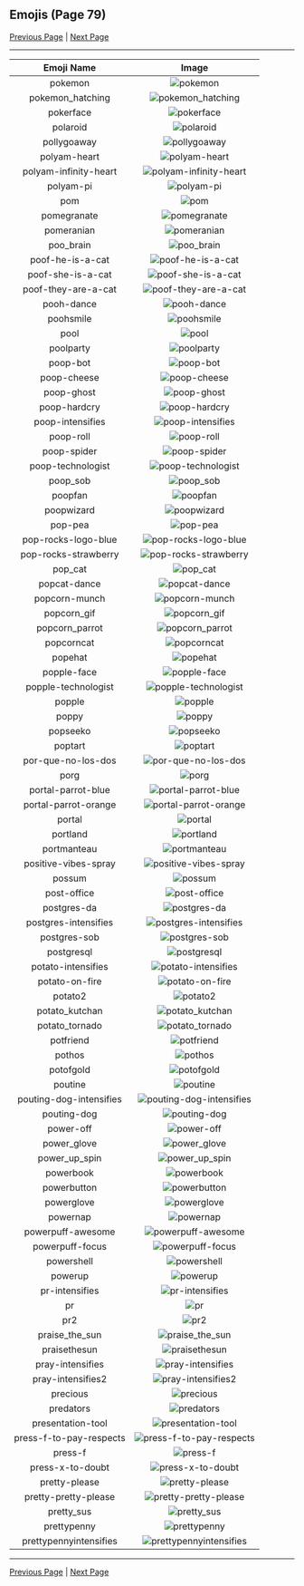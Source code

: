 
## Emojis (Page 79)

[Previous Page](/docs/hc/page-p-0078.md)
  | [Next Page](/docs/hc/page-p-0080.md)

<hr />

|Emoji Name|Image|
| :-: | :-: |
|pokemon| ![pokemon](/emojis/hc/pokemon.png)|
|pokemon_hatching| ![pokemon_hatching](/emojis/hc/pokemon_hatching.gif)|
|pokerface| ![pokerface](/emojis/hc/pokerface.png)|
|polaroid| ![polaroid](/emojis/hc/polaroid.png)|
|pollygoaway| ![pollygoaway](/emojis/hc/pollygoaway.png)|
|polyam-heart| ![polyam-heart](/emojis/hc/polyam-heart.png)|
|polyam-infinity-heart| ![polyam-infinity-heart](/emojis/hc/polyam-infinity-heart.png)|
|polyam-pi| ![polyam-pi](/emojis/hc/polyam-pi.png)|
|pom| ![pom](/emojis/hc/pom.jpg)|
|pomegranate| ![pomegranate](/emojis/hc/pomegranate.png)|
|pomeranian| ![pomeranian](/emojis/hc/pomeranian.png)|
|poo_brain| ![poo_brain](/emojis/hc/poo_brain.gif)|
|poof-he-is-a-cat| ![poof-he-is-a-cat](/emojis/hc/poof-he-is-a-cat.png)|
|poof-she-is-a-cat| ![poof-she-is-a-cat](/emojis/hc/poof-she-is-a-cat.png)|
|poof-they-are-a-cat| ![poof-they-are-a-cat](/emojis/hc/poof-they-are-a-cat.png)|
|pooh-dance| ![pooh-dance](/emojis/hc/pooh-dance.gif)|
|poohsmile| ![poohsmile](/emojis/hc/poohsmile.png)|
|pool| ![pool](/emojis/hc/pool.png)|
|poolparty| ![poolparty](/emojis/hc/poolparty.gif)|
|poop-bot| ![poop-bot](/emojis/hc/poop-bot.png)|
|poop-cheese| ![poop-cheese](/emojis/hc/poop-cheese.png)|
|poop-ghost| ![poop-ghost](/emojis/hc/poop-ghost.png)|
|poop-hardcry| ![poop-hardcry](/emojis/hc/poop-hardcry.png)|
|poop-intensifies| ![poop-intensifies](/emojis/hc/poop-intensifies.gif)|
|poop-roll| ![poop-roll](/emojis/hc/poop-roll.gif)|
|poop-spider| ![poop-spider](/emojis/hc/poop-spider.png)|
|poop-technologist| ![poop-technologist](/emojis/hc/poop-technologist.png)|
|poop_sob| ![poop_sob](/emojis/hc/poop_sob.png)|
|poopfan| ![poopfan](/emojis/hc/poopfan.gif)|
|poopwizard| ![poopwizard](/emojis/hc/poopwizard.png)|
|pop-pea| ![pop-pea](/emojis/hc/pop-pea.png)|
|pop-rocks-logo-blue| ![pop-rocks-logo-blue](/emojis/hc/pop-rocks-logo-blue.png)|
|pop-rocks-strawberry| ![pop-rocks-strawberry](/emojis/hc/pop-rocks-strawberry.png)|
|pop_cat| ![pop_cat](/emojis/hc/pop_cat.gif)|
|popcat-dance| ![popcat-dance](/emojis/hc/popcat-dance.gif)|
|popcorn-munch| ![popcorn-munch](/emojis/hc/popcorn-munch.gif)|
|popcorn_gif| ![popcorn_gif](/emojis/hc/popcorn_gif.gif)|
|popcorn_parrot| ![popcorn_parrot](/emojis/hc/popcorn_parrot.gif)|
|popcorncat| ![popcorncat](/emojis/hc/popcorncat.gif)|
|popehat| ![popehat](/emojis/hc/popehat.png)|
|popple-face| ![popple-face](/emojis/hc/popple-face.png)|
|popple-technologist| ![popple-technologist](/emojis/hc/popple-technologist.png)|
|popple| ![popple](/emojis/hc/popple.png)|
|poppy| ![poppy](/emojis/hc/poppy.png)|
|popseeko| ![popseeko](/emojis/hc/popseeko.jpg)|
|poptart| ![poptart](/emojis/hc/poptart.png)|
|por-que-no-los-dos| ![por-que-no-los-dos](/emojis/hc/por-que-no-los-dos.png)|
|porg| ![porg](/emojis/hc/porg.png)|
|portal-parrot-blue| ![portal-parrot-blue](/emojis/hc/portal-parrot-blue.gif)|
|portal-parrot-orange| ![portal-parrot-orange](/emojis/hc/portal-parrot-orange.gif)|
|portal| ![portal](/emojis/hc/portal.png)|
|portland| ![portland](/emojis/hc/portland.jpg)|
|portmanteau| ![portmanteau](/emojis/hc/portmanteau.png)|
|positive-vibes-spray| ![positive-vibes-spray](/emojis/hc/positive-vibes-spray.png)|
|possum| ![possum](/emojis/hc/possum.png)|
|post-office| ![post-office](/emojis/hc/post-office.jpg)|
|postgres-da| ![postgres-da](/emojis/hc/postgres-da.png)|
|postgres-intensifies| ![postgres-intensifies](/emojis/hc/postgres-intensifies.gif)|
|postgres-sob| ![postgres-sob](/emojis/hc/postgres-sob.png)|
|postgresql| ![postgresql](/emojis/hc/postgresql.png)|
|potato-intensifies| ![potato-intensifies](/emojis/hc/potato-intensifies.gif)|
|potato-on-fire| ![potato-on-fire](/emojis/hc/potato-on-fire.gif)|
|potato2| ![potato2](/emojis/hc/potato2.png)|
|potato_kutchan| ![potato_kutchan](/emojis/hc/potato_kutchan.jpg)|
|potato_tornado| ![potato_tornado](/emojis/hc/potato_tornado.png)|
|potfriend| ![potfriend](/emojis/hc/potfriend.png)|
|pothos| ![pothos](/emojis/hc/pothos.jpg)|
|potofgold| ![potofgold](/emojis/hc/potofgold.png)|
|poutine| ![poutine](/emojis/hc/poutine.png)|
|pouting-dog-intensifies| ![pouting-dog-intensifies](/emojis/hc/pouting-dog-intensifies.gif)|
|pouting-dog| ![pouting-dog](/emojis/hc/pouting-dog.png)|
|power-off| ![power-off](/emojis/hc/power-off.png)|
|power_glove| ![power_glove](/emojis/hc/power_glove.png)|
|power_up_spin| ![power_up_spin](/emojis/hc/power_up_spin.gif)|
|powerbook| ![powerbook](/emojis/hc/powerbook.png)|
|powerbutton| ![powerbutton](/emojis/hc/powerbutton.png)|
|powerglove| ![powerglove](/emojis/hc/powerglove.png)|
|powernap| ![powernap](/emojis/hc/powernap.jpg)|
|powerpuff-awesome| ![powerpuff-awesome](/emojis/hc/powerpuff-awesome.png)|
|powerpuff-focus| ![powerpuff-focus](/emojis/hc/powerpuff-focus.gif)|
|powershell| ![powershell](/emojis/hc/powershell.jpg)|
|powerup| ![powerup](/emojis/hc/powerup.gif)|
|pr-intensifies| ![pr-intensifies](/emojis/hc/pr-intensifies.gif)|
|pr| ![pr](/emojis/hc/pr.png)|
|pr2| ![pr2](/emojis/hc/pr2.png)|
|praise_the_sun| ![praise_the_sun](/emojis/hc/praise_the_sun.gif)|
|praisethesun| ![praisethesun](/emojis/hc/praisethesun.jpg)|
|pray-intensifies| ![pray-intensifies](/emojis/hc/pray-intensifies.gif)|
|pray-intensifies2| ![pray-intensifies2](/emojis/hc/pray-intensifies2.gif)|
|precious| ![precious](/emojis/hc/precious.jpg)|
|predators| ![predators](/emojis/hc/predators.png)|
|presentation-tool| ![presentation-tool](/emojis/hc/presentation-tool.png)|
|press-f-to-pay-respects| ![press-f-to-pay-respects](/emojis/hc/press-f-to-pay-respects.png)|
|press-f| ![press-f](/emojis/hc/press-f.png)|
|press-x-to-doubt| ![press-x-to-doubt](/emojis/hc/press-x-to-doubt.png)|
|pretty-please| ![pretty-please](/emojis/hc/pretty-please.png)|
|pretty-pretty-please| ![pretty-pretty-please](/emojis/hc/pretty-pretty-please.png)|
|pretty_sus| ![pretty_sus](/emojis/hc/pretty_sus.png)|
|prettypenny| ![prettypenny](/emojis/hc/prettypenny.jpg)|
|prettypennyintensifies| ![prettypennyintensifies](/emojis/hc/prettypennyintensifies.gif)|

<hr/>

[Previous Page](/docs/hc/page-p-0078.md)
  | [Next Page](/docs/hc/page-p-0080.md)